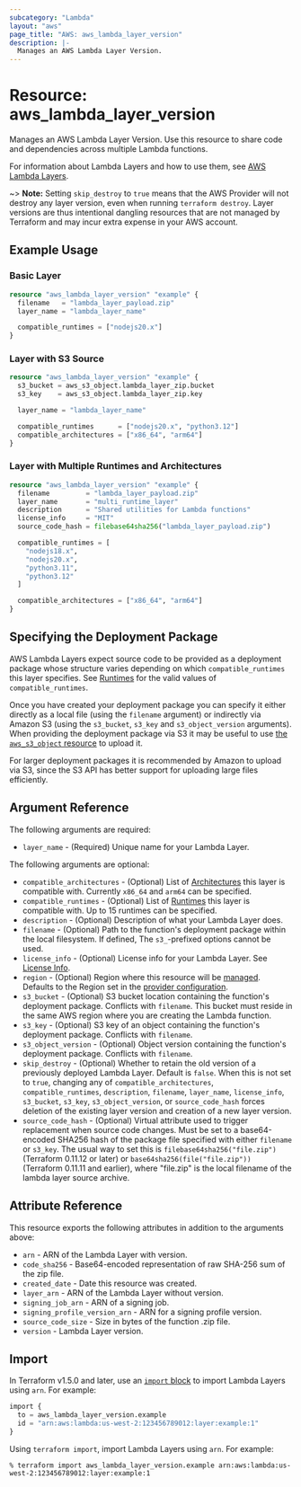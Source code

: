 ```yaml
---
subcategory: "Lambda"
layout: "aws"
page_title: "AWS: aws_lambda_layer_version"
description: |-
  Manages an AWS Lambda Layer Version.
---
```


# Resource: aws_lambda_layer_version

Manages an AWS Lambda Layer Version. Use this resource to share code and dependencies across multiple Lambda functions.

For information about Lambda Layers and how to use them, see [AWS Lambda Layers](https://docs.aws.amazon.com/lambda/latest/dg/configuration-layers.html).

~> **Note:** Setting `skip_destroy` to `true` means that the AWS Provider will not destroy any layer version, even when running `terraform destroy`. Layer versions are thus intentional dangling resources that are not managed by Terraform and may incur extra expense in your AWS account.

## Example Usage

### Basic Layer

```terraform
resource "aws_lambda_layer_version" "example" {
  filename   = "lambda_layer_payload.zip"
  layer_name = "lambda_layer_name"

  compatible_runtimes = ["nodejs20.x"]
}
```

### Layer with S3 Source

```terraform
resource "aws_lambda_layer_version" "example" {
  s3_bucket = aws_s3_object.lambda_layer_zip.bucket
  s3_key    = aws_s3_object.lambda_layer_zip.key

  layer_name = "lambda_layer_name"

  compatible_runtimes      = ["nodejs20.x", "python3.12"]
  compatible_architectures = ["x86_64", "arm64"]
}
```

### Layer with Multiple Runtimes and Architectures

```terraform
resource "aws_lambda_layer_version" "example" {
  filename         = "lambda_layer_payload.zip"
  layer_name       = "multi_runtime_layer"
  description      = "Shared utilities for Lambda functions"
  license_info     = "MIT"
  source_code_hash = filebase64sha256("lambda_layer_payload.zip")

  compatible_runtimes = [
    "nodejs18.x",
    "nodejs20.x",
    "python3.11",
    "python3.12"
  ]

  compatible_architectures = ["x86_64", "arm64"]
}
```

## Specifying the Deployment Package

AWS Lambda Layers expect source code to be provided as a deployment package whose structure varies depending on which `compatible_runtimes` this layer specifies. See [Runtimes](https://docs.aws.amazon.com/lambda/latest/dg/API_PublishLayerVersion.html#SSS-PublishLayerVersion-request-CompatibleRuntimes) for the valid values of `compatible_runtimes`.

Once you have created your deployment package you can specify it either directly as a local file (using the `filename` argument) or indirectly via Amazon S3 (using the `s3_bucket`, `s3_key` and `s3_object_version` arguments). When providing the deployment package via S3 it may be useful to use [the `aws_s3_object` resource](s3_object.html) to upload it.

For larger deployment packages it is recommended by Amazon to upload via S3, since the S3 API has better support for uploading large files efficiently.

## Argument Reference

The following arguments are required:

* `layer_name` - (Required) Unique name for your Lambda Layer.

The following arguments are optional:

* `compatible_architectures` - (Optional) List of [Architectures](https://docs.aws.amazon.com/lambda/latest/dg/API_PublishLayerVersion.html#SSS-PublishLayerVersion-request-CompatibleArchitectures) this layer is compatible with. Currently `x86_64` and `arm64` can be specified.
* `compatible_runtimes` - (Optional) List of [Runtimes](https://docs.aws.amazon.com/lambda/latest/dg/API_PublishLayerVersion.html#SSS-PublishLayerVersion-request-CompatibleRuntimes) this layer is compatible with. Up to 15 runtimes can be specified.
* `description` - (Optional) Description of what your Lambda Layer does.
* `filename` - (Optional) Path to the function's deployment package within the local filesystem. If defined, The `s3_`-prefixed options cannot be used.
* `license_info` - (Optional) License info for your Lambda Layer. See [License Info](https://docs.aws.amazon.com/lambda/latest/dg/API_PublishLayerVersion.html#SSS-PublishLayerVersion-request-LicenseInfo).
* `region` - (Optional) Region where this resource will be [managed](https://docs.aws.amazon.com/general/latest/gr/rande.html#regional-endpoints). Defaults to the Region set in the [provider configuration](https://registry.terraform.io/providers/hashicorp/aws/latest/docs#aws-configuration-reference).
* `s3_bucket` - (Optional) S3 bucket location containing the function's deployment package. Conflicts with `filename`. This bucket must reside in the same AWS region where you are creating the Lambda function.
* `s3_key` - (Optional) S3 key of an object containing the function's deployment package. Conflicts with `filename`.
* `s3_object_version` - (Optional) Object version containing the function's deployment package. Conflicts with `filename`.
* `skip_destroy` - (Optional) Whether to retain the old version of a previously deployed Lambda Layer. Default is `false`. When this is not set to `true`, changing any of `compatible_architectures`, `compatible_runtimes`, `description`, `filename`, `layer_name`, `license_info`, `s3_bucket`, `s3_key`, `s3_object_version`, or `source_code_hash` forces deletion of the existing layer version and creation of a new layer version.
* `source_code_hash` - (Optional) Virtual attribute used to trigger replacement when source code changes. Must be set to a base64-encoded SHA256 hash of the package file specified with either `filename` or `s3_key`. The usual way to set this is `filebase64sha256("file.zip")` (Terraform 0.11.12 or later) or `base64sha256(file("file.zip"))` (Terraform 0.11.11 and earlier), where "file.zip" is the local filename of the lambda layer source archive.

## Attribute Reference

This resource exports the following attributes in addition to the arguments above:

* `arn` - ARN of the Lambda Layer with version.
* `code_sha256` - Base64-encoded representation of raw SHA-256 sum of the zip file.
* `created_date` - Date this resource was created.
* `layer_arn` - ARN of the Lambda Layer without version.
* `signing_job_arn` - ARN of a signing job.
* `signing_profile_version_arn` - ARN for a signing profile version.
* `source_code_size` - Size in bytes of the function .zip file.
* `version` - Lambda Layer version.

## Import

In Terraform v1.5.0 and later, use an [`import` block](https://developer.hashicorp.com/terraform/language/import) to import Lambda Layers using `arn`. For example:

```terraform
import {
  to = aws_lambda_layer_version.example
  id = "arn:aws:lambda:us-west-2:123456789012:layer:example:1"
}
```

Using `terraform import`, import Lambda Layers using `arn`. For example:

```console
% terraform import aws_lambda_layer_version.example arn:aws:lambda:us-west-2:123456789012:layer:example:1
```
